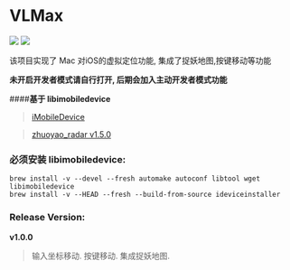 # VLMax
![](https://img.shields.io/github/languages/code-size/hohhoo/VLMax.svg) [![](https://img.shields.io/badge/License-GPL-brightgreen.svg)](https://opensource.org/licenses/GPL-3.0/)


该项目实现了 Mac 对iOS的虚拟定位功能, 集成了捉妖地图,按键移动等功能

**未开启开发者模式请自行打开, 后期会加入主动开发者模式功能**

####**基于 libimobiledevice** 

> [iMobileDevice](https://github.com/4eleven7/iMobileDevice) 

> [zhuoyao_radar v1.5.0](https://github.com/linrongan/zhuoyao_radar)




### 必须安装 libimobiledevice:
```shell
brew install -v --devel --fresh automake autoconf libtool wget libimobiledevice
brew install -v --HEAD --fresh --build-from-source ideviceinstaller
```

### Release Version:
**v1.0.0**
> 输入坐标移动.
> 按键移动.
> 集成捉妖地图.

